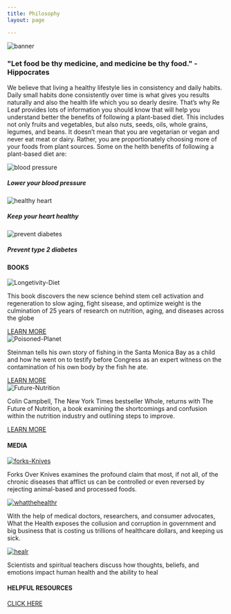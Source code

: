 ```yaml
---
title: Philosophy
layout: page

---
```


<main>
<!-- BANNER -->

<section class="banner">
 <div class=ph_image><img src="/images/banner.jpg" alt="banner"></div>
 <h3> <b>"Let food be thy medicine, and medicine be thy food." - Hippocrates</h3> </b>
</section>


<section class="philosophy">
 <div class=phi_description><p>We believe that living a healthy lifestyle lies in consistency and daily habits. Daily small habits done consistently over time is what gives you results naturally and also the health life which you so dearly desire. That’s why Re Leaf provides lots of   information you should know that will help you understand better the benefits of following a plant-based diet. This includes not only fruits and vegetables, but also nuts, seeds, oils, whole grains, legumes, and beans. It doesn’t mean that you are vegetarian or vegan and never eat meat or dairy. Rather, you are proportionately choosing more of your foods from plant sources. Some on the  helth benefits of following a plant-based diet are:</p>
 </div>
 
 <div class = "a_icons">
  <div class="pressure"> <div class= "a_imagery"> <img src="/images/pressure.svg" alt="blood pressure"> </div> <h5><b>Lower your blood pressure</h5> </b> </div>
  
  <div class="heart"> <div class= "a_imagery"> <img src="/images/heart.svg" alt="healthy heart"> </div> <h5><b>Keep your heart healthy </h5></b> </div>

  <div class="diabetes"> <div class= "a_imagery"><img src="/images/diabetes.svg" alt="prevent diabetes"> </div> <h5> <b> Prevent type 2 diabetes</h5> </b> </div>

 </div>
</section>

<!-- BOOKS -->
<section class= "books">
<div class= "text-center">
<h4> BOOKS </h4>
</div>
<div class = "description">
<div class="longetivity"> <div class= "a_imagery"> <img src="/images/Longetivity.png" alt="Longetivity-Diet"> </div> <p>This book discovers the new science behind stem cell activation and regeneration to slow aging, fight sisease, and optimize weight is the culmination of 25 years of research on nutrition, aging, and diseases across the globe</p>
<a href="https://www.valterlongo.com/the-longevity-diet/" target="-blank" class="btn">LEARN MORE</a>
</div>

  <div class="planet"> <div class= "a_imagery"> <img src="/images/planet.png" alt="Poisoned-Planet"> </div> <p>Steinman tells his own story of fishing in the Santa Monica Bay as a child and how he went on to testify before Congress as an expert witness on the contamination of his own body by the fish he ate.</p>
  <a href="https://www.amazon.com/Diet-Poisoned-Planet-Twenty-first-Century/dp/1560259221" target="-blank" class="btn">LEARN MORE</a>
  </div>

 <div class="future"> <div class= "a_imagery"> <img src="/images/future.png" alt="Future-Nutrition"> </div> <p>Colin Campbell, The New York Times bestseller Whole, returns with The Future of Nutrition, a book examining the shortcomings and confusion within the nutrition industry and outlining steps to improve.</p>
<a href="https://www.amazon.com/Future-Nutrition-Insiders-Science-Getting/dp/1950665704" target="-blank" class="btn">LEARN MORE</a> 
 </div>
 </section>

<!-- media -->
  <section class="media">

  <div class="text-center">
      <h4> MEDIA </h4>
    </div>
    <div class="description">
      <div class="forks-knives"><a href="https://youtu.be/mZGs0XsS_lI" target="-blank"><img
            src="/images/Forks%20and%20knives.png" alt="forks-Knives"> </a>
        <p>Forks Over Knives examines the profound claim that most, if not all, of the chronic diseases that afflict us
          can be controlled or even reversed by rejecting animal-based and processed foods.</p>
      </div>
      <div class="whatthehealth"> <a href="https://vimeo.com/ondemand/whatthehealth" target="-blank"> <img
            src="/images/whatthehealth.png" alt="whatthehealthr"> </a>
        <p>With the help of medical doctors, researchers, and consumer advocates, What the Health exposes the collusion
          and corruption in government and big business that is costing us trillions of healthcare dollars, and keeping
          us sick.</p>
      </div>


  <div class="heal"> <a href="https://www.imdb.com/video/vi1534834969?playlistId=tt5239942&ref_=tt_ov_vi"
          target="-blank"> <img src="/images/heal.png" alt="healr"> </a>
        <p>Scientists and spiritual teachers discuss how thoughts, beliefs, and emotions impact human health and the
          ability to heal</p>
      </div>
    </div>

  </section>

  <section class="resources">
    <div class="text-center">
      <h4> HELPFUL RESOURCES </h4>
      <a href="resources.md" class="btn">CLICK HERE</a>
    </div>
  </section>





</main>